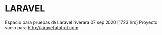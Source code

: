 # LARAVEL
Espacio para pruebas de Laravel
riverara 07 sep 2020 [1723 hrs]
Proyecto vacio para
http://laravel.atatrot.com

